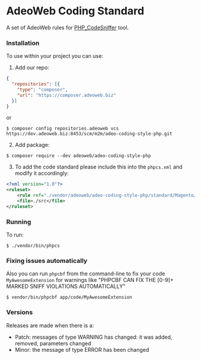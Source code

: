 # AdeoWeb Coding Standard

A set of AdeoWeb rules for [PHP_CodeSniffer](https://github.com/squizlabs/PHP_CodeSniffer) tool.

### Installation
To use within your project you can use:
1. Add our repo:
```json
{
  "repositories": [{
    "type": "composer",
    "url": "https://composer.adeoweb.biz"
  }]
}
```
or
```shell script
$ composer config repositories.adeoweb vcs https://dev.adeoweb.biz:8453/scm/m2m/adeo-coding-style-php.git
```
2. Add package:
````shell script
$ composer require --dev adeoweb/adeo-coding-style-php
````
3. To add the code standard please include this into the `phpcs.xml` and modify it accordingly:
```xml
<?xml version="1.0"?>
<ruleset>
    <rule ref="./vendor/adeoweb/adeo-coding-style-php/standard/Magento/ruleset.xml"/>
    <file>./src</file>
</ruleset>
```

### Running
To run:
```shell script
$ ./vendor/bin/phpcs
```

### Fixing issues automatically
Also you can run `phpcbf` from the command-line to fix your code `MyAwesomeExtension` for warnings like
 "PHPCBF CAN FIX THE [0-9]+ MARKED SNIFF VIOLATIONS AUTOMATICALLY"
```shell script
$ vendor/bin/phpcbf app/code/MyAwesomeExtension
``` 

### Versions
Releases are made when there is a:
 - Patch: messages of type WARNING has changed: it was added, removed, parameters changed
 - Minor: the message of type ERROR has been changed
